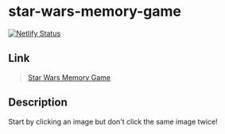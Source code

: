 # star-wars-memory-game

[![Netlify Status](https://api.netlify.com/api/v1/badges/b5f7719f-9cdf-495d-ba07-1ace40fdae2e/deploy-status)](https://app.netlify.com/sites/dark-saber-1c6227/deploys)

## Link

> [Star Wars Memory Game](https://dark-saber-1c6227.netlify.app)

## Description

Start by clicking an image but don't click the same image twice!
